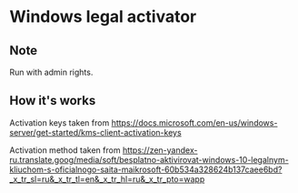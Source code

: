 # Windows legal activator

## Note

Run with admin rights.

## How it's works

Activation keys taken from <https://docs.microsoft.com/en-us/windows-server/get-started/kms-client-activation-keys>

Activation method taken from <https://zen-yandex-ru.translate.goog/media/soft/besplatno-aktivirovat-windows-10-legalnym-kliuchom-s-oficialnogo-saita-maikrosoft-60b534a328624b137caee6bd?_x_tr_sl=ru&_x_tr_tl=en&_x_tr_hl=ru&_x_tr_pto=wapp>
